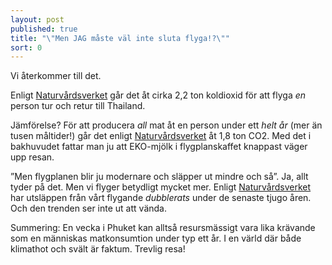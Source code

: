 ```yaml
---
layout: post
published: true
title: "\"Men JAG måste väl inte sluta flyga!?\""
sort: 0
---
```




Vi återkommer till det. 

Enligt [Naturvårdsverket](https://www.naturvardsverket.se/Documents/publikationer/978-91-620-5903-3.pdf "koldioxid flyg ") går det åt cirka 2,2 ton koldioxid för att flyga _en_ person tur och retur till Thailand.

Jämförelse? För att producera _all_ mat åt en person under ett _helt år_ (mer än tusen måltider!) går det enligt [Naturvårdsverket](https://www.naturvardsverket.se/Documents/https://www.naturvardsverket.se/Documents/publikationer6400/978-91-620-6653-6.pdf?pid=14404) åt 1,8 ton CO2. Med det i bakhuvudet fattar man ju att EKO-mjölk i flygplanskaffet knappast väger upp resan.

”Men flygplanen blir ju modernare och släpper ut mindre och så”. Ja, allt tyder på det. Men vi flyger betydligt mycket mer. Enligt 
[Naturvårdsverket](https://www.naturvardsverket.se/Documents/publikationer6400/978-91-620-6653-6.pdf?pid=14404 "utsläpp flyg koldioxid ") har utsläppen från vårt flygande _dubblerats_ under de senaste tjugo åren. Och den trenden ser inte ut att vända.

Summering: En vecka i Phuket kan alltså resursmässigt vara lika krävande som  en människas matkonsumtion under typ ett år. I en värld där både klimathot och svält är faktum. Trevlig resa!